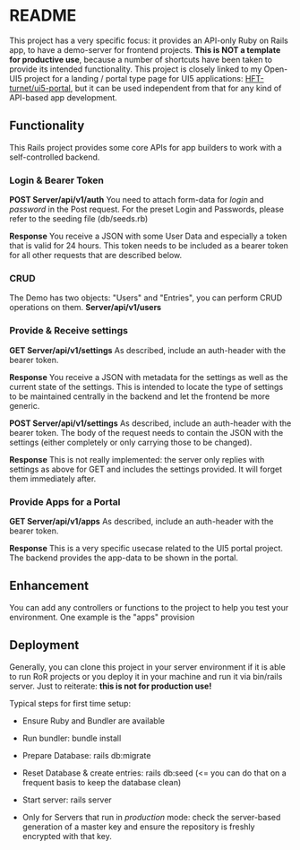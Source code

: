 # README

This project has a very specific focus: it provides an API-only Ruby on Rails app, to have a demo-server for frontend projects.
**This is NOT a template for productive use**, because a number of shortcuts have been taken to provide its intended functionality.
This project is closely linked to my Open-UI5 project for a landing / portal type page for UI5 applications: [HFT-turnet/ui5-portal](https://github.com/HFT-turnet/ui5-portal), but it can be used independent from that for any kind of API-based app development.

## Functionality
This Rails project provides some core APIs for app builders to work with a self-controlled backend.

### Login & Bearer Token
**POST Server/api/v1/auth**
You need to attach form-data for *login* and *password* in the Post request.
For the preset Login and Passwords, please refer to the seeding file (db/seeds.rb)

**Response**
You receive a JSON with some User Data and especially a token that is valid for 24 hours. This token needs to be included as a bearer token for all other requests that are described below.

### CRUD
The Demo has two objects: "Users" and "Entries", you can perform CRUD operations on them.
**Server/api/v1/users**

### Provide & Receive settings
**GET Server/api/v1/settings**
As described, include an auth-header with the bearer token.

**Response**
You receive a JSON with metadata for the settings as well as the current state of the settings. This is intended to locate the type of settings to be maintained centrally in the backend and let the frontend be more generic.

**POST Server/api/v1/settings**
As described, include an auth-header with the bearer token. The body of the request needs to contain the JSON with the settings (either completely or only carrying those to be changed).

**Response**
This is not really implemented: the server only replies with settings as above for GET and includes the settings provided. It will forget them immediately after.


### Provide Apps for a Portal
**GET Server/api/v1/apps**
As described, include an auth-header with the bearer token.

**Response**
This is a very specific usecase related to the UI5 portal project. The backend provides the app-data to be shown in the portal.

## Enhancement
You can add any controllers or functions to the project to help you test your environment.
One example is the "apps" provision 

## Deployment
Generally, you can clone this project in your server environment if it is able to run RoR projects or you deploy it in your machine and run it via bin/rails server.
Just to reiterate: **this is not for production use!**

Typical steps for first time setup:

* Ensure Ruby and Bundler are available

* Run bundler: bundle install

* Prepare Database: rails db:migrate

* Reset Database & create entries: rails db:seed (<= you can do that on a frequent basis to keep the database clean)

* Start server: rails server

* Only for Servers that run in *production* mode: check the server-based generation of a master key and ensure the repository is freshly encrypted with that key.